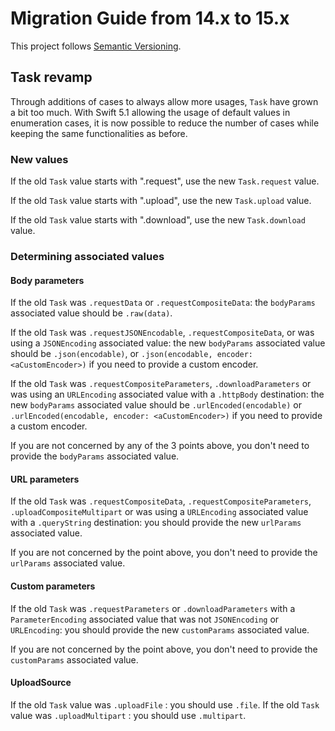 # Migration Guide from 14.x to 15.x

This project follows [Semantic Versioning](http://semver.org).

## Task revamp

Through additions of cases to always allow more usages, `Task`  have grown a bit too much. With Swift 5.1 allowing the usage of default values in enumeration cases, it is now possible to reduce the number of cases while keeping the same functionalities as before. 

### New values

If the old `Task` value starts with ".request", use the new `Task.request` value.

If the old `Task` value starts with ".upload", use the new `Task.upload` value.

If the old `Task` value starts with ".download", use the new `Task.download` value.



### Determining associated values

#### Body parameters
If the old `Task` was `.requestData` or `.requestCompositeData`: the `bodyParams` associated value should be `.raw(data)`.

If the old `Task` was `.requestJSONEncodable`, `.requestCompositeData`, or was using a `JSONEncoding` associated value: the new `bodyParams` associated value should be `.json(encodable)`, or `.json(encodable, encoder: <aCustomEncoder>)` if you need to provide a custom encoder.

If the old `Task` was  `.requestCompositeParameters`, `.downloadParameters` or was using an `URLEncoding` associated value with a `.httpBody` destination: the new `bodyParams` associated value should be `.urlEncoded(encodable)` or `.urlEncoded(encodable, encoder: <aCustomEncoder>)` if you need to provide a custom encoder.

If you are not concerned by any of the 3 points above, you don't need to provide the `bodyParams` associated value.

#### URL parameters
If the old `Task` was `.requestCompositeData`, `.requestCompositeParameters`, `.uploadCompositeMultipart` or was using a `URLEncoding` associated value with a `.queryString` destination: you should provide the new `urlParams` associated value.

If you are not concerned by the point above, you don't need to provide the `urlParams` associated value.

#### Custom parameters
If the old `Task` was `.requestParameters` or `.downloadParameters` with a `ParameterEncoding` associated value that was not `JSONEncoding` or `URLEncoding`: you should provide the new `customParams` associated value.

If you are not concerned by the point above, you don't need to provide the `customParams` associated value.


#### UploadSource
If the old `Task` value was `.uploadFile` : you should use `.file`.
If the old `Task` value was `.uploadMultipart` : you should use `.multipart`.
